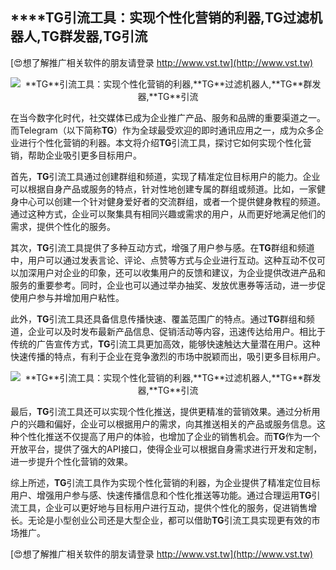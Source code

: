 ## ****TG**引流工具：实现个性化营销的利器,**TG**过滤机器人,**TG**群发器,**TG**引流**

[😍想了解推广相关软件的朋友请登录 http://www.vst.tw](http://www.vst.tw)

 <center><img src="https://vst.tw/MP4/tuiguang/png/8.png" alt="**TG**引流工具：实现个性化营销的利器,**TG**过滤机器人,**TG**群发器,**TG**引流"></center>

在当今数字化时代，社交媒体已成为企业推广产品、服务和品牌的重要渠道之一。而Telegram（以下简称**TG**）作为全球最受欢迎的即时通讯应用之一，成为众多企业进行个性化营销的利器。本文将介绍**TG**引流工具，探讨它如何实现个性化营销，帮助企业吸引更多目标用户。

首先，**TG**引流工具通过创建群组和频道，实现了精准定位目标用户的能力。企业可以根据自身产品或服务的特点，针对性地创建专属的群组或频道。比如，一家健身中心可以创建一个针对健身爱好者的交流群组，或者一个提供健身教程的频道。通过这种方式，企业可以聚集具有相同兴趣或需求的用户，从而更好地满足他们的需求，提供个性化的服务。

其次，**TG**引流工具提供了多种互动方式，增强了用户参与感。在**TG**群组和频道中，用户可以通过发表言论、评论、点赞等方式与企业进行互动。这种互动不仅可以加深用户对企业的印象，还可以收集用户的反馈和建议，为企业提供改进产品和服务的重要参考。同时，企业也可以通过举办抽奖、发放优惠券等活动，进一步促使用户参与并增加用户粘性。

此外，**TG**引流工具还具备信息传播快速、覆盖范围广的特点。通过**TG**群组和频道，企业可以及时发布最新产品信息、促销活动等内容，迅速传达给用户。相比于传统的广告宣传方式，**TG**引流工具更加高效，能够快速触达大量潜在用户。这种快速传播的特点，有利于企业在竞争激烈的市场中脱颖而出，吸引更多目标用户。

 <center><img src="https://vst.tw/MP4/tuiguang/png/6.png" alt="**TG**引流工具：实现个性化营销的利器,**TG**过滤机器人,**TG**群发器,**TG**引流"></center>

最后，**TG**引流工具还可以实现个性化推送，提供更精准的营销效果。通过分析用户的兴趣和偏好，企业可以根据用户的需求，向其推送相关的产品或服务信息。这种个性化推送不仅提高了用户的体验，也增加了企业的销售机会。而**TG**作为一个开放平台，提供了强大的API接口，使得企业可以根据自身需求进行开发和定制，进一步提升个性化营销的效果。

综上所述，**TG**引流工具作为实现个性化营销的利器，为企业提供了精准定位目标用户、增强用户参与感、快速传播信息和个性化推送等功能。通过合理运用**TG**引流工具，企业可以更好地与目标用户进行互动，提供个性化的服务，促进销售增长。无论是小型创业公司还是大型企业，都可以借助**TG**引流工具实现更有效的市场推广。

[😍想了解推广相关软件的朋友请登录 http://www.vst.tw](http://www.vst.tw)



